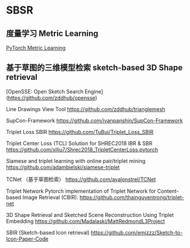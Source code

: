 # SBSR
## 度量学习 Metric Learning

[PyTorch Metric Learning](https://github.com/KevinMusgrave/pytorch-metric-learning/blob/master/examples/notebooks/TrainWithClassifier.ipynb "度量学习示例教程")



## 基于草图的三维模型检索 sketch-based 3D Shape retrieval

[OpenSSE: Open Sketch Search Engine]
    (https://github.com/zddhub/opensse)

Line Drawings View Tool
    https://github.com/zddhub/trianglemesh
    
SupCon-Framework
    https://github.com/ivanpanshin/SupCon-Framework

Triplet Loss SBIR 
    https://github.com/TuBui/Triplet_Loss_SBIR

Triplet Center Loss (TCL) Solution for SHREC2018 IBR & SBR
    https://github.com/xlliu7/Shrec2018_TripletCenterLoss.pytorch
    
Siamese and triplet learning with online pair/triplet mining
    https://github.com/adambielski/siamese-triplet

TCNet （基于草图检索）
    https://github.com/avalonstrel/TCNet

Triplet Network
    Pytorch implementation of Triplet Network for Content-based Image Retrieval (CBIR).
    https://github.com/thainguyentrong/triplet-net

3D Shape Retrieval and Sketched Scene Reconstruction Using Triplet Embedding
    https://github.com/Madalaski/MattRedmondL3Project
    
SBIR (Sketch-based Icon retrieval)
    https://github.com/emizzz/Sketch-to-Icon-Paper-Code

